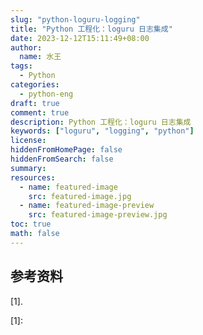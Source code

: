 ```yaml
---
slug: "python-loguru-logging"
title: "Python 工程化：loguru 日志集成"
date: 2023-12-12T15:11:49+08:00
author:
  name: 水王
tags:
  - Python
categories:
  - python-eng
draft: true
comment: true
description: Python 工程化：loguru 日志集成
keywords: ["loguru", "logging", "python"]
license:
hiddenFromHomePage: false
hiddenFromSearch: false
summary:
resources:
  - name: featured-image
    src: featured-image.jpg
  - name: featured-image-preview
    src: featured-image-preview.jpg
toc: true
math: false
---
```




## 参考资料

\[1\].   

[1]:
